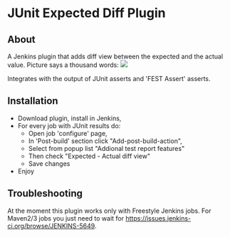 JUnit Expected Diff Plugin
==========

About
-----
A Jenkins plugin that adds diff view between the expected and the actual value.
Picture says a thousand words:
![][Screenshot]

Integrates with the output of JUnit asserts and 'FEST Assert' asserts.

Installation
-----
* Download plugin, install in Jenkins,
* For every job with JUnit results do:
  * Open job 'configure' page,
  * In 'Post-build' section click "Add-post-build-action",
  * Select from popup list "Addional test report features"
  * Then check "Expected - Actual diff view"
  * Save changes
* Enjoy


Troubleshooting
-----
At the moment this plugin works only with Freestyle Jenkins jobs.
For Maven2/3 jobs you just need to wait for https://issues.jenkins-ci.org/browse/JENKINS-5649.

[Screenshot]: https://sites.google.com/site/usultis/expected-actual.png
